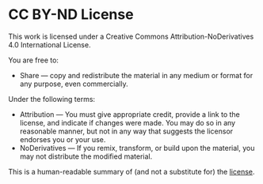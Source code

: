 # CC BY-ND License

This work is licensed under a Creative Commons Attribution-NoDerivatives 4.0 International License.

You are free to:
- Share — copy and redistribute the material in any medium or format for any purpose, even commercially.

Under the following terms:
- Attribution — You must give appropriate credit, provide a link to the license, and indicate if changes were made. You may do so in any reasonable manner, but not in any way that suggests the licensor endorses you or your use.
- NoDerivatives — If you remix, transform, or build upon the material, you may not distribute the modified material.

This is a human-readable summary of (and not a substitute for) the [license](https://creativecommons.org/licenses/by-nd/4.0/).